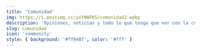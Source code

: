 ```yaml
---
title: 'Comunidad'
img: https://i.postimg.cc/yxYWWFKS/comunidad2.webp
description: 'Opiniones, noticias y todo lo que tenga que ver con la comunidad'
slug: comunidad
icon: 'community'
style: { background: '#ff948f', color: '#fff' }
---
```


